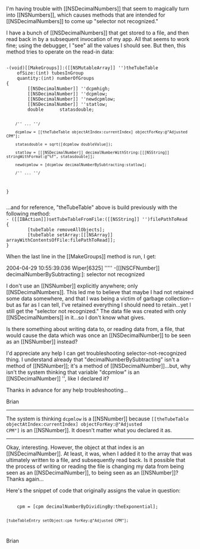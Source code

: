 I'm having trouble with [[NSDecimalNumbers]] that seem to magically turn into [[NSNumbers]], which causes methods that
are intended for [[NSDecimalNumbers]] to come up "selector not recognized."

I have a bunch of [[NSDecimalNumbers]] that get stored to a file, and then read back in by a subsequent invocation
of my app.  All that seems to work fine; using the debugger, I "see" all the values I should see.  But then,
this method tries to operate on the read-in data:

<code>
-(void)[[MakeGroups]]:([[NSMutableArray]] '')theTubeTable
	ofSize:(int) tubesInGroup 
	quantity:(int) numberOfGroups
{
	    [[NSDecimalNumber]] ''dcpmhigh;
	    [[NSDecimalNumber]] ''dcpmlow;
	    [[NSDecimalNumber]] ''newdcpmlow;
	    [[NSDecimalNumber]]	''statlow;
	    double		statasdouble;

	    /'' ... ''/

	    dcpmlow = [[theTubeTable objectAtIndex:currentIndex] objectForKey:@"Adjusted CPM"];

	    statasdouble = sqrt([dcpmlow doubleValue]);

	    statlow = [[[NSDecimalNumber]] decimalNumberWithString:[[[NSString]] stringWithFormat:@"%f", statasdouble]]; 

    	newdcpmlow = [dcpmlow decimalNumberBySubtracting:statlow];

	    /'' ... ''/
}

</code>
...and for reference, "theTubeTable" above is build previously with the following method:

<code>
- ([[IBAction]])setTubeTableFromFile:([[NSString]] '')filePathToRead
{
    	[tubeTable removeAllObjects];
    	[tubeTable setArray:[[[NSArray]] arrayWithContentsOfFile:filePathToRead]];
}

</code>
When the last line in the [[MakeGroups]] method is run, I get:

2004-04-29 10:55:39.036 Wiper[6325] ''''' -[[[NSCFNumber]] decimalNumberBySubtracting:]: selector not recognized

I don't use an [[NSNumber]] explicitly anywhere; only [[NSDecimalNumbers]].  This led me to believe that maybe I had 
not retained some data somewhere, and that I was being a victim of garbage collection--but as far as I can tell, 
I've retained everything I should need to retain...yet I still get the "selector not recognized."  The data file 
was created with only [[NSDecimalNumbers]] in it...so I don't know what gives.

Is there something about writing data to, or reading data from, a file, that would cause the data which was
once an [[NSDecimalNumber]] to be seen as an [[NSNumber]] instead?

I'd appreciate any help I can get troubleshooting selector-not-recognized thing.  I understand already that
"decimalNumberBySubtracting" isn't a method of [[NSNumber]]; it's a method of [[NSDecimalNumber]]...but, why isn't the
system thinking that variable "dcpmlow" is an [[NSDecimalNumber]] '', like I declared it?

Thanks in advance for any help troubleshooting...


Brian

----

The system is thinking <code>dcpmlow</code> is a [[NSNumber]] because <code>[[theTubeTable objectAtIndex:currentIndex] objectForKey:@"Adjusted CPM"]</code> is an [[NSNumber]]. It doesn't matter what you declared it as.

----

Okay, interesting.  However, the object at that index is an [[NSDecimalNumber]].  At least, it was, when I added it to the array that was ultimately written to a file, and subsequently read back.  Is it possible that the process of writing or reading the file is changing my data from being seen as an [[NSDecimalNumber]], to being seen as an [[NSNumber]]?  Thanks again...

Here's the snippet of code that originally assigns the value in question:

<code>
	cpm = [cpm decimalNumberByDividingBy:theExponential];
	
	[tubeTableEntry setObject:cpm forKey:@"Adjusted CPM"];
</code>

Brian
